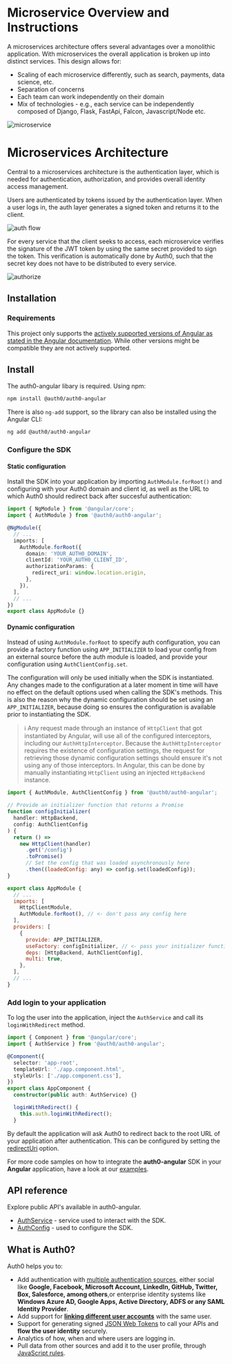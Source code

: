 # Microservice Overview and Instructions

A microservices architecture offers several advantages over a monolithic application. With microservices the overall application is broken up into distinct services. This design allows for:
- Scaling of each microservice differently, such as search, payments, data science, etc.
- Separation of concerns
- Each team can work independently on their domain
- Mix of technologies - e.g., each service can be independently composed of Django, Flask, FastApi, Falcon, Javascript/Node etc.

![microservice](./docs/microservice.png "Microservice")

# Microservices Architecture

Central to a microservices architecture is the authentication layer, which is needed for authentication, authorization, and provides overall identity access management.

Users are authenticated by tokens issued by the authentication layer. When a user logs in, the auth layer generates a signed token and returns it to the client. 

![auth flow](./docs/flow.png "Auth Flow")

For every service that the client seeks to access, each microservice verifies the signature of the JWT token by using the same secret provided to sign the token. This verification is automatically done by Auth0, such that the secret key does not have to be distributed to every service.  

![authorize](./docs/authorize.png "Authorize")

## Installation
### Requirements

This project only supports the [actively supported versions of Angular as stated in the Angular documentation](https://angular.io/guide/releases#actively-supported-versions). While other versions might be compatible they are not actively supported.

## Install
The auth0-angular libary is required. Using npm:

```sh
npm install @auth0/auth0-angular
```

There is also `ng-add` support, so the library can also be installed using the Angular CLI:

```sh
ng add @auth0/auth0-angular
```

### Configure the SDK

#### Static configuration

Install the SDK into your application by importing `AuthModule.forRoot()` and configuring with your Auth0 domain and client id, as well as the URL to which Auth0 should redirect back after succesful authentication:

```ts
import { NgModule } from '@angular/core';
import { AuthModule } from '@auth0/auth0-angular';

@NgModule({
  // ...
  imports: [
    AuthModule.forRoot({
      domain: 'YOUR_AUTH0_DOMAIN',
      clientId: 'YOUR_AUTH0_CLIENT_ID',
      authorizationParams: {
        redirect_uri: window.location.origin,
      },
    }),
  ],
  // ...
})
export class AppModule {}
```

#### Dynamic configuration

Instead of using `AuthModule.forRoot` to specify auth configuration, you can provide a factory function using `APP_INITIALIZER` to load your config from an external source before the auth module is loaded, and provide your configuration using `AuthClientConfig.set`.

The configuration will only be used initially when the SDK is instantiated. Any changes made to the configuration at a later moment in time will have no effect on the default options used when calling the SDK's methods. This is also the reason why the dynamic configuration should be set using an `APP_INITIALIZER`, because doing so ensures the configuration is available prior to instantiating the SDK.

> :information_source: Any request made through an instance of `HttpClient` that got instantiated by Angular, will use all of the configured interceptors, including our `AuthHttpInterceptor`. Because the `AuthHttpInterceptor` requires the existence of configuration settings, the request for retrieving those dynamic configuration settings should ensure it's not using any of those interceptors. In Angular, this can be done by manually instantiating `HttpClient` using an injected `HttpBackend` instance.

```js
import { AuthModule, AuthClientConfig } from '@auth0/auth0-angular';

// Provide an initializer function that returns a Promise
function configInitializer(
  handler: HttpBackend,
  config: AuthClientConfig
) {
  return () =>
    new HttpClient(handler)
      .get('/config')
      .toPromise()
      // Set the config that was loaded asynchronously here
      .then((loadedConfig: any) => config.set(loadedConfig));
}

export class AppModule {
  // ...
  imports: [
    HttpClientModule,
    AuthModule.forRoot(), // <- don't pass any config here
  ],
  providers: [
    {
      provide: APP_INITIALIZER,
      useFactory: configInitializer, // <- pass your initializer function here
      deps: [HttpBackend, AuthClientConfig],
      multi: true,
    },
  ],
  // ...
}
```

### Add login to your application

To log the user into the application, inject the `AuthService` and call its `loginWithRedirect` method.

```ts
import { Component } from '@angular/core';
import { AuthService } from '@auth0/auth0-angular';

@Component({
  selector: 'app-root',
  templateUrl: './app.component.html',
  styleUrls: ['./app.component.css'],
})
export class AppComponent {
  constructor(public auth: AuthService) {}

  loginWithRedirect() {
    this.auth.loginWithRedirect();
  }
```

By default the application will ask Auth0 to redirect back to the root URL of your application after authentication. This can be configured by setting the [redirectUri](https://auth0.github.io/auth0-angular/interfaces/AuthorizationParams.html#redirect_uri) option.

For more code samples on how to integrate the **auth0-angular** SDK in your **Angular** application, have a look at our [examples](https://github.com/auth0/auth0-angular/tree/master/EXAMPLES.md).

## API reference

Explore public API's available in auth0-angular.

- [AuthService](https://auth0.github.io/auth0-angular/classes/AuthService.html) - service used to interact with the SDK.
- [AuthConfig](https://auth0.github.io/auth0-angular/interfaces/AuthConfig.html) - used to configure the SDK.

## What is Auth0?

Auth0 helps you to:

* Add authentication with [multiple authentication sources](https://auth0.com/docs/identityproviders),
either social like **Google, Facebook, Microsoft Account, LinkedIn, GitHub, Twitter, Box, Salesforce, among others**,or
enterprise identity systems like **Windows Azure AD, Google Apps, Active Directory, ADFS or any SAML Identity Provider**.
* Add support for **[linking different user accounts](https://auth0.com/docs/link-accounts)** with the same user.
* Support for generating signed [JSON Web Tokens](https://auth0.com/docs/jwt) to call your APIs and
**flow the user identity** securely.
* Analytics of how, when and where users are logging in.
* Pull data from other sources and add it to the user profile, through [JavaScript rules](https://auth0.com/docs/rules).

